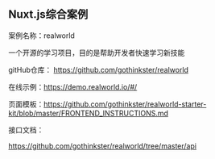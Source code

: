 ## Nuxt.js综合案例

案例名称：realworld

一个开源的学习项目，目的是帮助开发者快速学习新技能

gitHub仓库： https://github.com/gothinkster/realworld

在线示例：https://demo.realworld.io/#/

页面模板：https://github.com/gothinkster/realworld-starter-kit/blob/master/FRONTEND_INSTRUCTIONS.md

接口文档：

https://github.com/gothinkster/realworld/tree/master/api